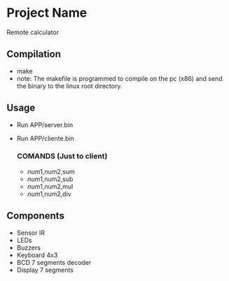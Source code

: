# Project Name
Remote calculator

## Compilation
- make
- note: The makefile is programmed to compile on the pc (x86) and send the binary to the linux root directory.

## Usage
- Run APP/server.bin
- Run APP/cliente.bin

  ### COMANDS (Just to client)
  - $num1,$num2,sum
  - $num1,$num2,sub
  - $num1,$num2,mul
  - $num1,$num2,div

## Components
- Sensor IR
- LEDs
- Buzzers
- Keyboard 4x3
- BCD 7 segments decoder
- Display 7 segments
